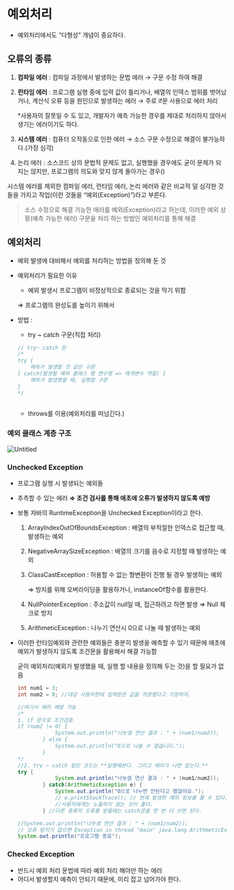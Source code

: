 # 예외처리

- 예외처리에서도 “다형성” 개념이 중요하다.

## 오류의 종류

1. **컴파일 에러** : 컴파일 과정에서 발생하는 문법 에러 → 구문 수정 하여 해결
2. **런타임 에러** : 프로그램 실행 중에 입력 값이 틀리거나, 배열의 인덱스 범위를 벗어났거나, 계산식  오류 등을 원인으로 발생하는 에러 → 주로 if문 사용으로 에러 처리
    
    *사용자의 잘못일 수 도 있고, 개발자가 예측 가능한 경우를 제대로 처리하지 않아서 생기는 에러이기도 하다.
    
3. **시스템 에러** : 컴퓨터 오작동으로 인한 에러 → 소스 구문 수정으로 해결이 불가능하다.(가장 심각)
4. 논리 에러 : 소스코드 상의 문법적 문제도 없고, 실행했을 경우에도 굳이 문제가 되지는 않지만, 프로그램의 의도와 맞지 않게 돌아가는 경우()

시스템 에러를 제외한 컴파일 에러, 런타임 에러, 논리 에러와 같은 비교적 덜 심각한 것들을 가지고 작업(이런 것들을 “예외(Exception)”)라고 부른다. 

> 소스 수정으로 해결 가능한 에러를 예외(Exception)라고 하는데, 이러한 예외 상황(예측 가능한 에러) 구문을 처리 하는 방법인 예외처리를 통해 해결
> 

## 예외처리

- 예외 발생에 대비해서 예외를 처리하는 방법을 정의해 둔 것
- 예외처리가 필요한 이유
    - 예외 발생시 프로그램이 비정상적으로 종료되는 것을 막기 위함
    
    ⇒ 프로그램의 완성도를 높이기 위해서
    
- 방법 :
    - try ~ catch 구문(직접 처리)
    
    ```java
    // try~ catch 문
    /*
    try {
    	예외가 발생할 것 같은 구문
    } catch(발생될 예외 클래스 명 변수명 => 매개변수 역할) {
    	예외가 발생했을 때, 실행할 구문 
    }
    */
     
    ```
    
    - throws를 이용(예외처리를 떠넘긴다.)

### 예외 클래스 계층 구조

![Untitled](https://s3-us-west-2.amazonaws.com/secure.notion-static.com/781c7e01-4343-4272-b594-124ec113c825/Untitled.png)

### **Unchecked Exception**

- 프로그램 실행 시 발생되는 예외들
- 추측할 수 있는 에러 **⇒ 조건 검사를 통해 애초에 오류가 발생하지 않도록 예방**
- 보통 자바의 RuntimeException을 Unchecked Exception이라고 한다.
    1. ArrayIndexOutOfBoundsException : 배열의 부적절한 인덱스로 접근할 때, 발생하는 예외
    2. NegativeArraySizeException : 배열의 크기를 음수로 지정할 때 발생하는 예외
    3. ClassCastException : 허용할 수 없는 형변환이 진행 될 경우 발생하는 예외
        
        ⇒ 방지를 위해 오버라이딩을 활용하거나, instanceOf함수를 활용한다.
        
    4. NullPointerException : 주소값이 null일 때, 접근하려고 하면 발생 ⇒ Null 체크로 방지
    5. ArithmeticException : 나누기 연산시 0으로 나눌 때 발생하는 예외
- 이러한 런타임예외와 관련한 예외들은 충분히 발생을 예측할 수 있기 때문에 애초에 예외가 발생하지 않도록 조건문을 활용해서 해결 가능함
    
    굳이 예외처리(예외가 발생했을 때, 실행 할 내용을 정의해 두는 것)을 할 필요가 없음
    
    ```java
    int num1 = 3;
    int num2 = 0; //대강 사용자한테 입력받은 값을 저장했다고 가정하자.
    
    //여기서 에러 예방 가능
    /* 
    1. if 문으로 조건검증
    if (num2 != 0) {
    			System.out.println("나눗셈 연산 결과 : " + (num1/num2));			
    		} else {
    			System.out.println("0으로 나눌 수 없습니다.");
    		}
    */
    //2. try ~ catch 일단 코드는 **실행해본다. 그리고 에러가 나면 잡는다.**
    try {
    			System.out.println("나눗셈 연산 결과 : " + (num1/num2));
    		} catch(ArithmeticException e) {
    			System.out.println("0으로 나누면 안된다고 했잖아요.");
    			// e.printStackTrace(); // 현재 발생한 예외 정보를 볼 수 있다.
    			//사용자에게는 노출하지 않는 것이 좋다. 
    		} //다른 종류의 오류를 받을때는 catch문을 한 번 더 쓰면 된다. 
    
    //System.out.println("나눗셈 연산 결과 : " + (num1/num2));
    // 오류 방지가 없으면 Exception in thread "main" java.lang.ArithmeticException: / by zero
    System.out.println("프로그램 종료");
    
    ```
    

### **Checked Exception**

- 반드시 예외 처리 문법에 따라 예외 처리 해야만 하는 에러
- 어디서 발생할지 예측이 안되기 때문에, 미리 잡고 넘어가야 한다.